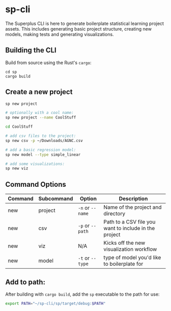 # sp-cli
The Superplus CLI is here to generate boilerplate statistical learning project assets. This includes generating basic project structure, creating new models, making tests and generating visualizations. 

## Building the CLI
Build from source using the Rust's `cargo`:
```
cd sp
cargo build
```

## Create a new project
```bash
sp new project

# optionally with a cool name:
sp new project --name CoolStuff

cd CoolStuff

# add csv files to the project:
sp new csv -p ~/Downloads/AGNC.csv

# add a basic regression model:
sp new model --type simple_linear

# add some visualizations:
sp new viz
```

## Command Options
| Command | Subcommand | Option | Description |
|---------|------------|--------|-------------|
| new | project | `-n` or `--name` | Name of the project and directory |
| new | csv | `-p` or `--path` | Path to a CSV file you want to include in the project |
| new | viz | N/A | Kicks off the new visualization workflow |
| new | model | `-t` or `--type` | type of model you'd like to boilerplate for |

## Add to path:
After building with `cargo build`, add the `sp` executable to the path for use:
```bash
export PATH="~/sp-cli/sp/target/debug:$PATH"
```